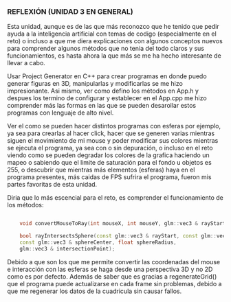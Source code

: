 ### REFLEXIÓN (UNIDAD 3 EN GENERAL)

Esta unidad, aunque es de las que más reconozco que he tenido que pedir ayuda a la inteligencia artificial con temas de codigo (especialmente en el reto) o incluso a que me diera explicaciones con algunos conceptos nuevos para comprender algunos métodos que no tenia del todo claros y sus funcionamientos, es hasta ahora la que más se me ha hecho interesante de llevar a cabo.

Usar Project Generator en C++ para crear programas en donde puedo generar figuras en 3D, manipularlas y modificarlas se me hizo impresionante. Asi mismo, ver como defino los métodos en App.h y despues los termino de configurar y establecer en el App.cpp me hizo comprender más las formas en las que se pueden desarollar estos programas con lenguaje de alto nivel.

Ver el como se pueden hacer distintos programas con esferas por ejemplo, ya sea para crearlas al hacer click, hacer que se generen varias mientras siguen el movimiento de mi mouse y poder modificar sus colores mientras se ejecuta el programa, ya sea con o sin depuración, o incluso en el reto viendo como se pueden degradar los colores de la grafica haciendo un mapeo o sabiendo que el limite de saturación para el fondo u objetos es 255, o descubrir que mientras más elementos (esferas) haya en el programa presentes, más caidas de FPS sufrira el programa, fueron mis partes favoritas de esta unidad.

Diria que lo más escencial para el reto, es comprender el funcionamiento de los métodos:

```cpp

	void convertMouseToRay(int mouseX, int mouseY, glm::vec3 & rayStart, glm::vec3 & rayEnd); 

	bool rayIntersectsSphere(const glm::vec3 & rayStart, const glm::vec3 & rayDir, 
	const glm::vec3 & sphereCenter, float sphereRadius,
	glm::vec3 & intersectionPoint);

```

Debido a que son los que me permite convertir las coordenadas del mouse e interacción con las esferas se haga desde una perspectiva 3D y no 2D como es por defecto. Además de saber que es gracias a regenerateGrid() que el programa puede actualizarse en cada frame sin problemas, debido a que me regenerar los datos de la cuadricula sin causar fallos.